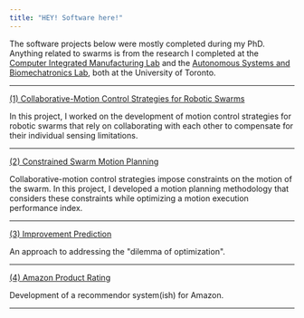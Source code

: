 ```yaml
---
title: "HEY! Software here!"
---
```


<!-- styles -->
<!--
/* Styling for the anchor element */

p {
  padding: 0;
  margin: 10;
}

  font-weight: bold;
  font-size: 30px;
-->
<style>
/* Styling for the paragraph element */

</style>

<p>
	The software projects below were mostly completed during my PhD. Anything related to swarms is from the research I completed at the <a href="https://cimlab.mie.utoronto.ca/" target="_blank">Computer Integrated Manufacturing Lab</a> and the <a href="http://asblab.mie.utoronto.ca/" target="_blank">Autonomous Systems and Biomechatronics Lab</a>, both at the University of Toronto. 
</p>
<hr>
<!-- Collaborative-motion control strategies-->
<a href="/software_projects/collaborative_motion">
	(1) Collaborative-Motion Control Strategies for Robotic Swarms
</a>
<p>
	In this project, I worked on the development of motion control strategies for robotic swarms that rely on collaborating with each other to compensate for their individual sensing limitations.
</p>
<hr>
<!-- constrained swarm motion planning-->
<a href="/software_projects/constrained_planning">
	(2) Constrained Swarm Motion Planning
</a>
<p>
	Collaborative-motion control strategies impose constraints on the motion of the swarm. In this project, I developed a motion planning methodology that considers these constraints while optimizing a motion execution performance index.
</p>
<hr>
<!-- Improvement prediction-->
<a href="/software_projects/improvement_prediction">
	(3) Improvement Prediction
</a>
<p>
	An approach to addressing the "dilemma of optimization".
</p>
<hr>
<!-- Amazon product rating-->
<a href="/software_projects/amazon_product_rating">
	(4) Amazon Product Rating
</a>
<p>
	Development of a recommendor system(ish) for Amazon.
</p>
<hr>